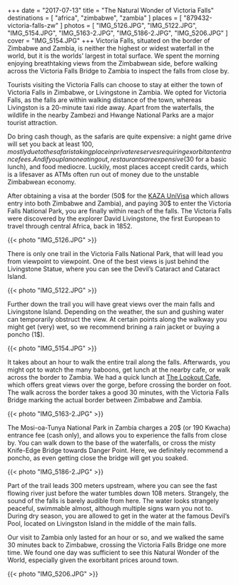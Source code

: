 +++
date   = "2017-07-13"
title  = "The Natural Wonder of Victoria Falls"
destinations = [ "africa", "zimbabwe", "zambia" ]
places = [ "879432-victoria-falls-zw" ]
photos = [
  "IMG_5126.JPG", "IMG_5122.JPG", "IMG_5154.JPG", "IMG_5163-2.JPG", "IMG_5186-2.JPG",
  "IMG_5206.JPG"
]
cover = "IMG_5154.JPG"
+++
Victoria Falls, situated on the border of Zimbabwe and Zambia, is neither the highest or widest waterfall in the world, but it is the worlds’ largest in total surface. We spent the morning enjoying breathtaking views from the Zimbabwean side, before walking across the Victoria Falls Bridge to Zambia to inspect the falls from close by.
<!--more-->

Tourists visiting the Victoria Falls can choose to stay at either the town of Victoria Falls in Zimbabwe, or Livingstone in Zambia. We opted for Victoria Falls, as the falls are within walking distance of the town, whereas Livingston is a 20-minute taxi ride away. Apart from the waterfalls, the wildlife in the nearby Zambezi and Hwange National Parks are a major tourist attraction.

Do bring cash though, as the safaris are quite expensive: a night game drive will set you back at least $100, mostly due to the safaris taking place in private reserves requiring exorbitant entrance fees. And if you plan on eating out, restaurants are expensive (30$ for a basic lunch), and food mediocre. Luckily, most places accept credit cards, which is a lifesaver as ATMs often run out of money due to the unstable Zimbabwean economy.

After obtaining a visa at the border (50$ for the [KAZA UniVisa](http://www.kazavisa.info/) which allows entry into both Zimbabwe and Zambia), and paying 30$ to enter the Victoria Falls National Park, you are finally within reach of the falls. The Victoria Falls were discovered by the explorer David Livingstone, the first European to travel through central Africa, back in 1852.

{{< photo "IMG_5126.JPG" >}}

There is only one trail in the Victoria Falls National Park, that will lead you from viewpoint to viewpoint. One of the best views is just behind the Livingstone Statue, where you can see the Devil’s Cataract and Cataract Island.

{{< photo "IMG_5122.JPG" >}}

Further down the trail you will have great views over the main falls and Livingstone Island. Depending on the weather, the sun and gushing water can temporarily obstruct the view. At certain points along the walkway you might get (very) wet, so we recommend brining a rain jacket or buying a poncho (1$).

{{< photo "IMG_5154.JPG" >}}

It takes about an hour to walk the entire trail along the falls. Afterwards, you might opt to watch the many baboons, get lunch at the nearby cafe, or walk across the border to Zambia. We had a quick lunch at [The Lookout Cafe](http://www.wildhorizons.co.za/the-lookout-cafe/), which offers great views over the gorge, before crossing the border on foot. The walk across the border takes a good 30 minutes, with the Victoria Falls Bridge marking the actual border between Zimbabwe and Zambia.

{{< photo "IMG_5163-2.JPG" >}}

The Mosi-oa-Tunya National Park in Zambia charges a 20$ (or 190 Kwacha) entrance fee (cash only), and allows you to experience the falls from close by. You can walk down to the base of the waterfalls, or cross the misty Knife-Edge Bridge towards Danger Point. Here, we definitely recommend a poncho, as even getting close the bridge will get you soaked.

{{< photo "IMG_5186-2.JPG" >}}

Part of the trail leads 300 meters upstream, where you can see the fast flowing river just before the water tumbles down 108 meters. Strangely, the sound of the falls is barely audible from here. The water looks strangely peaceful, swimmable almost, although multiple signs warn you not to. During dry season, you are allowed to get in the water at the famous Devil’s Pool, located on Livingston Island in the middle of the main falls.

Our visit to Zambia only lasted for an hour or so, and we walked the same 30 minutes back to Zimbabwe, crossing the Victoria Falls Bridge one more time. We found one day was sufficient to see this Natural Wonder of the World, especially given the exorbitant prices around town.

{{< photo "IMG_5206.JPG" >}}